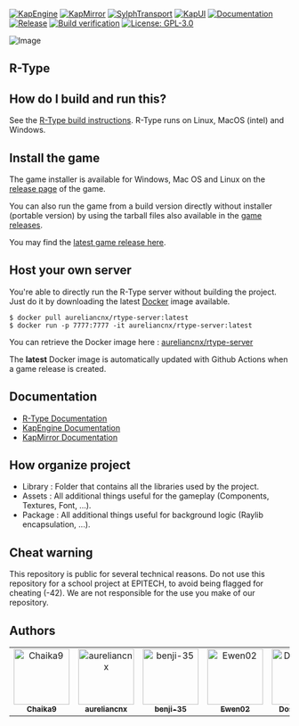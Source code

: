 [![KapEngine](https://img.shields.io/badge/KapEngine-brightgreen.svg)](https://github.com/benji-35/KapEngine/)
[![KapMirror](https://img.shields.io/badge/KapMirror-brightgreen.svg)](https://github.com/Chaika9/KapMirror/)
[![SylphTransport](https://img.shields.io/badge/SylphTransport-brightgreen.svg)](https://github.com/Chaika9/SylphTransport/)
[![KapUI](https://img.shields.io/badge/KapUI-brightgreen.svg)](https://github.com/benji-35/KapUi)
[![Documentation](https://img.shields.io/badge/docs-brightgreen.svg)](https://chaika9.gitbook.io/rtype/)
[![Release](https://img.shields.io/github/release/aureliancnx/R-Type.svg)](https://github.com/aureliancnx/R-Type/releases/latest)
[![Build verification](https://github.com/aureliancnx/R-Type/actions/workflows/build.yml/badge.svg)](https://github.com/aureliancnx/R-Type/actions)
[![License: GPL-3.0](https://img.shields.io/badge/License-GPL--3.0-brightgreen.svg)](https://github.com/aureliancnx/R-Type/blob/main/LICENSE)

<img src="https://fs-prod-cdn.nintendo-europe.com/media/images/10_share_images/games_15/virtual_console_wii_u_7/H2x1_WiiUVC_RType.jpg" title="R-Type" alt="Image"/>

## R-Type

## How do I build and run this?
See the [R-Type build instructions](https://chaika9.gitbook.io/rtype/user-manuel/build-instructions). R-Type runs on Linux, MacOS (intel) and Windows.

## Install the game

The game installer is available for Windows, Mac OS and Linux on the [release page](https://github.com/aureliancnx/R-Type/releases) of the game.

You can also run the game from a build version directly without installer (portable version) by using the tarball files also available in the [game releases](https://github.com/aureliancnx/R-Type/releases).

You may find the [latest game release here](https://github.com/aureliancnx/R-Type/releases/latest).

## Host your own server
You're able to directly run the R-Type server without building the project. Just do it by downloading the latest [Docker](https://docs.docker.com/engine/install/) image available.

```
$ docker pull aureliancnx/rtype-server:latest
$ docker run -p 7777:7777 -it aureliancnx/rtype-server:latest
```

You can retrieve the Docker image here : [aureliancnx/rtype-server](https://hub.docker.com/repository/docker/aureliancnx/rtype-server)

The **latest** Docker image is automatically updated with Github Actions when a game release is created.

## Documentation
- [R-Type Documentation](https://chaika9.gitbook.io/rtype/)
- [KapEngine Documentation](https://kap35.gitbook.io/kap-engine-wiki/)
- [KapMirror Documentation](https://chaika9.gitbook.io/kapmirror/)

## How organize project
- Library : Folder that contains all the libraries used by the project.
- Assets : All additional things useful for the gameplay (Components, Textures, Font, ...).
- Package : All additional things useful for background logic (Raylib encapsulation, ...).

## Cheat warning

This repository is public for several technical reasons. Do not use this repository for a school project at EPITECH, to avoid being flagged for cheating (-42). We are not responsible for the use you make of our repository.

## Authors

<table>
    <tbody>
        <tr>
            <td align="center"><a href="https://github.com/Chaika9/"><img src="https://avatars.githubusercontent.com/u/30606616?v=4?s=100" width="100px;" alt="Chaika9"/><br /><sub><b>Chaika9</b></sub></a><br /></td>
            <td align="center"><a href="https://github.com/aureliancnx/"><img src="https://avatars.githubusercontent.com/u/72009413?v=4?s=100" width="100px;" alt="aureliancnx"/><br /><sub><b>aureliancnx</b></sub></a><br /></td>
            <td align="center"><a href="https://github.com/benji-35/"><img src="https://avatars.githubusercontent.com/u/72010213?v=4?s=100" width="100px;" alt="benji-35"/><br /><sub><b>benji-35</b></sub></a><br /></td>
            <td align="center"><a href="https://github.com/Ewen02/"><img src="https://avatars.githubusercontent.com/u/72020898?v=4?s=100" width="100px;" alt="Ewen02"/><br /><sub><b>Ewen02</b></sub></a><br /></td>
            <td align="center"><a href="https://github.com/DosserPaul/"><img src="https://avatars.githubusercontent.com/u/72012163?v=4?s=100" width="100px;" alt="DosserPaul"/><br /><sub><b>DosserPaul</b></sub></a><br /></td>
            <td align="center"><a href="https://github.com/meredith-lbj/"><img src="https://avatars.githubusercontent.com/u/72020241?v=4?s=100" width="100px;" alt="meredith-lbj"/><br /><sub><b>meredith-lbj</b></sub></a><br /></td>
        </tr>
    </tbody>
</table>
